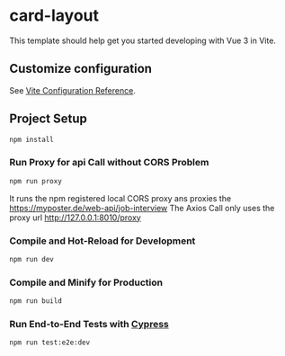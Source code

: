 # card-layout

This template should help get you started developing with Vue 3 in Vite.

## Customize configuration

See [Vite Configuration Reference](https://vitejs.dev/config/).

## Project Setup

```sh
npm install
```
### Run Proxy for api Call without CORS Problem

```sh
npm run proxy
```
It runs the npm registered local CORS proxy ans proxies the https://myposter.de/web-api/job-interview
The Axios Call only uses the proxy url http://127.0.0.1:8010/proxy

### Compile and Hot-Reload for Development

```sh
npm run dev
```

### Compile and Minify for Production

```sh
npm run build
```

### Run End-to-End Tests with [Cypress](https://www.cypress.io/)

```sh
npm run test:e2e:dev
```
